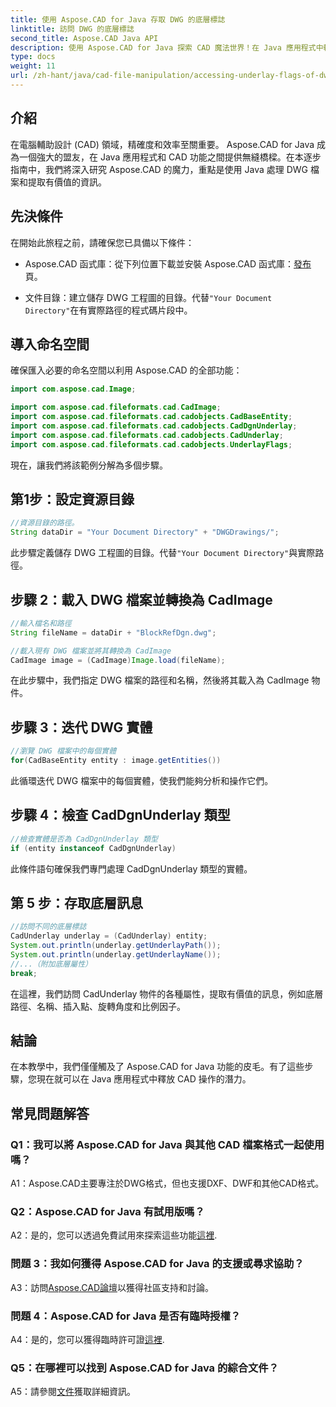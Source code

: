 ```yaml
---
title: 使用 Aspose.CAD for Java 存取 DWG 的底層標誌
linktitle: 訪問 DWG 的底層標誌
second_title: Aspose.CAD Java API
description: 使用 Aspose.CAD for Java 探索 CAD 魔法世界！在 Java 應用程式中輕鬆處理 DWG 檔案。
type: docs
weight: 11
url: /zh-hant/java/cad-file-manipulation/accessing-underlay-flags-of-dwg/
---
```

## 介紹

在電腦輔助設計 (CAD) 領域，精確度和效率至關重要。 Aspose.CAD for Java 成為一個強大的盟友，在 Java 應用程式和 CAD 功能之間提供無縫橋樑。在本逐步指南中，我們將深入研究 Aspose.CAD 的魔力，重點是使用 Java 處理 DWG 檔案和提取有價值的資訊。

## 先決條件

在開始此旅程之前，請確保您已具備以下條件：

-  Aspose.CAD 函式庫：從下列位置下載並安裝 Aspose.CAD 函式庫：[發布](https://releases.aspose.com/cad/java/)頁。

- 文件目錄：建立儲存 DWG 工程圖的目錄。代替`"Your Document Directory"`在有實際路徑的程式碼片段中。

## 導入命名空間

確保匯入必要的命名空間以利用 Aspose.CAD 的全部功能：

```java
import com.aspose.cad.Image;

import com.aspose.cad.fileformats.cad.CadImage;
import com.aspose.cad.fileformats.cad.cadobjects.CadBaseEntity;
import com.aspose.cad.fileformats.cad.cadobjects.CadDgnUnderlay;
import com.aspose.cad.fileformats.cad.cadobjects.CadUnderlay;
import com.aspose.cad.fileformats.cad.cadobjects.UnderlayFlags;
```

現在，讓我們將該範例分解為多個步驟。

## 第1步：設定資源目錄

```java
//資源目錄的路徑。
String dataDir = "Your Document Directory" + "DWGDrawings/";
```

此步驟定義儲存 DWG 工程圖的目錄。代替`"Your Document Directory"`與實際路徑。

## 步驟 2：載入 DWG 檔案並轉換為 CadImage

```java
//輸入檔名和路徑
String fileName = dataDir + "BlockRefDgn.dwg";

//載入現有 DWG 檔案並將其轉換為 CadImage
CadImage image = (CadImage)Image.load(fileName);
```

在此步驟中，我們指定 DWG 檔案的路徑和名稱，然後將其載入為 CadImage 物件。

## 步驟 3：迭代 DWG 實體

```java
//瀏覽 DWG 檔案中的每個實體
for(CadBaseEntity entity : image.getEntities())
```

此循環迭代 DWG 檔案中的每個實體，使我們能夠分析和操作它們。

## 步驟 4：檢查 CadDgnUnderlay 類型

```java
//檢查實體是否為 CadDgnUnderlay 類型
if (entity instanceof CadDgnUnderlay)
```

此條件語句確保我們專門處理 CadDgnUnderlay 類型的實體。

## 第 5 步：存取底層訊息

```java
//訪問不同的底層標誌
CadUnderlay underlay = (CadUnderlay) entity;
System.out.println(underlay.getUnderlayPath());
System.out.println(underlay.getUnderlayName());
//...（附加底層屬性）
break;
```

在這裡，我們訪問 CadUnderlay 物件的各種屬性，提取有價值的訊息，例如底層路徑、名稱、插入點、旋轉角度和比例因子。

## 結論

在本教學中，我們僅僅觸及了 Aspose.CAD for Java 功能的皮毛。有了這些步驟，您現在就可以在 Java 應用程式中釋放 CAD 操作的潛力。

## 常見問題解答

### Q1：我可以將 Aspose.CAD for Java 與其他 CAD 檔案格式一起使用嗎？

A1：Aspose.CAD主要專注於DWG格式，但也支援DXF、DWF和其他CAD格式。

### Q2：Aspose.CAD for Java 有試用版嗎？

 A2：是的，您可以透過免費試用來探索這些功能[這裡](https://releases.aspose.com/).

### 問題 3：我如何獲得 Aspose.CAD for Java 的支援或尋求協助？

 A3：訪問[Aspose.CAD論壇](https://forum.aspose.com/c/cad/19)以獲得社區支持和討論。

### 問題 4：Aspose.CAD for Java 是否有臨時授權？

 A4：是的，您可以獲得臨時許可證[這裡](https://purchase.aspose.com/temporary-license/).

### Q5：在哪裡可以找到 Aspose.CAD for Java 的綜合文件？

 A5：請參閱[文件](https://reference.aspose.com/cad/java/)獲取詳細資訊。